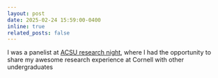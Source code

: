```yaml
---
layout: post
date: 2025-02-24 15:59:00-0400
inline: true
related_posts: false
---
```


I was a panelist at <a href="https://www.instagram.com/p/DG3Yv9-xRO4/?img_index=5">ACSU research night</a>, where I had the opportunity to share my awesome research experience at Cornell with other undergraduates